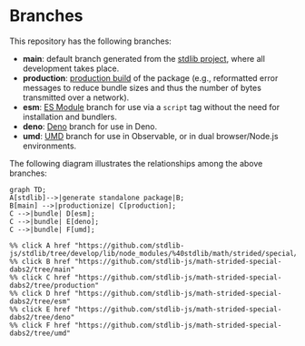 <!--

@license Apache-2.0

Copyright (c) 2022 The Stdlib Authors.

Licensed under the Apache License, Version 2.0 (the "License");
you may not use this file except in compliance with the License.
You may obtain a copy of the License at

    http://www.apache.org/licenses/LICENSE-2.0

Unless required by applicable law or agreed to in writing, software
distributed under the License is distributed on an "AS IS" BASIS,
WITHOUT WARRANTIES OR CONDITIONS OF ANY KIND, either express or implied.
See the License for the specific language governing permissions and
limitations under the License.

-->

# Branches

This repository has the following branches:

-   **main**: default branch generated from the [stdlib project][stdlib-url], where all development takes place.
-   **production**: [production build][production-url] of the package (e.g., reformatted error messages to reduce bundle sizes and thus the number of bytes transmitted over a network).
-   **esm**: [ES Module][esm-url] branch for use via a `script` tag without the need for installation and bundlers.
-   **deno**: [Deno][deno-url] branch for use in Deno.
-   **umd**: [UMD][umd-url] branch for use in Observable, or in dual browser/Node.js environments.

The following diagram illustrates the relationships among the above branches:

```mermaid
graph TD;
A[stdlib]-->|generate standalone package|B;
B[main] -->|productionize| C[production];
C -->|bundle| D[esm];
C -->|bundle| E[deno];
C -->|bundle| F[umd];

%% click A href "https://github.com/stdlib-js/stdlib/tree/develop/lib/node_modules/%40stdlib/math/strided/special/dabs2"
%% click B href "https://github.com/stdlib-js/math-strided-special-dabs2/tree/main"
%% click C href "https://github.com/stdlib-js/math-strided-special-dabs2/tree/production"
%% click D href "https://github.com/stdlib-js/math-strided-special-dabs2/tree/esm"
%% click E href "https://github.com/stdlib-js/math-strided-special-dabs2/tree/deno"
%% click F href "https://github.com/stdlib-js/math-strided-special-dabs2/tree/umd"
```

[stdlib-url]: https://github.com/stdlib-js/stdlib/tree/develop/lib/node_modules/%40stdlib/math/strided/special/dabs2
[production-url]: https://github.com/stdlib-js/math-strided-special-dabs2/tree/production
[deno-url]: https://github.com/stdlib-js/math-strided-special-dabs2/tree/deno
[umd-url]: https://github.com/stdlib-js/math-strided-special-dabs2/tree/umd
[esm-url]: https://github.com/stdlib-js/math-strided-special-dabs2/tree/esm